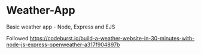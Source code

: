 # Weather-App
Basic weather app - Node, Express and EJS

Followed https://codeburst.io/build-a-weather-website-in-30-minutes-with-node-js-express-openweather-a317f904897b 

